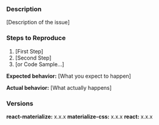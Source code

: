 ### Description

[Description of the issue]

### Steps to Reproduce

1. [First Step]
2. [Second Step]
3. [or Code Sample...]

**Expected behavior:** [What you expect to happen]

**Actual behavior:** [What actually happens]

### Versions

**react-materialize:** x.x.x
**materialize-css:** x.x.x
**react:** x.x.x
